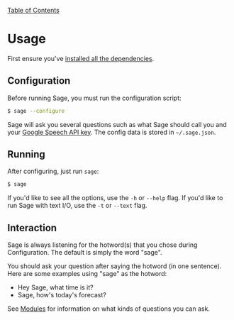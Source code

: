 [Table of Contents](README.md)

# Usage

First ensure you've [installed all the dependencies](installation.md).

## Configuration

Before running Sage, you must run the configuration script:

```bash
$ sage --configure
```

Sage will ask you several questions such as what Sage should call you and your
[Google Speech API key](installation.md#google-apis). The config data is stored in
`~/.sage.json`.

## Running

After configuring, just run `sage`:

```bash
$ sage
```

If you'd like to see all the options, use the `-h` or `--help` flag. If you'd
like to run Sage with text I/O, use the `-t` or `--text` flag.

## Interaction

Sage is always listening for the hotword(s) that you chose during Configuration.
The default is simply the word "sage".

You should ask your question after saying the hotword (in one sentence). Here
are some examples using "sage" as the hotword:

* Hey Sage, what time is it?
* Sage, how's today's forecast?

See [Modules](modules.md) for information on what kinds of questions you can
ask.
